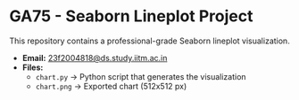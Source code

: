# GA75 - Seaborn Lineplot Project

This repository contains a professional-grade Seaborn lineplot visualization.

- **Email:** 23f2004818@ds.study.iitm.ac.in
- **Files:**
  - `chart.py` → Python script that generates the visualization
  - `chart.png` → Exported chart (512x512 px)
